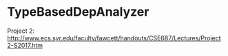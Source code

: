# TypeBasedDepAnalyzer

Project 2: http://www.ecs.syr.edu/faculty/fawcett/handouts/CSE687/Lectures/Project2-S2017.htm
